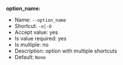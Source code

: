 **option_name:**

* Name: `--option_name`
* Shortcut: `-o|-O`
* Accept value: yes
* Is value required: yes
* Is multiple: no
* Description: option with multiple shortcuts
* Default: `None`
